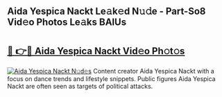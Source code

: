 ## Aida Yespica Nackt Le𝚊k𝚎d N𝚞𝚍e - Part-So8 Vid𝚎o Photos Le𝚊ks BAlUs

# <h2><a href="http://fb8tul.evod.top/?m=Aida+Yespica+Nackt">🔗 👉🔴 Aida Yespica Nackt Vid𝚎o Ph𝚘t𝚘s</a></h2>

[![Aida Yespica Nackt N𝚞d𝚎s](https://i.imgur.com/8V9OHl7.gif)](http://fb8tul.evod.top/?m=Aida+Yespica+Nackt)
Content creator Aida Yespica Nackt with a focus on dance trends and lifestyle snippets. Public figures Aida Yespica Nackt are often seen as targets of political attacks. 
